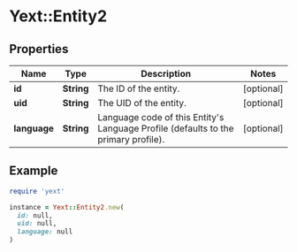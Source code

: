 # Yext::Entity2

## Properties

| Name | Type | Description | Notes |
| ---- | ---- | ----------- | ----- |
| **id** | **String** | The ID of the entity.  | [optional] |
| **uid** | **String** | The UID of the entity.  | [optional] |
| **language** | **String** | Language code of this Entity&#39;s Language Profile (defaults to the primary profile).  | [optional] |

## Example

```ruby
require 'yext'

instance = Yext::Entity2.new(
  id: null,
  uid: null,
  language: null
)
```

